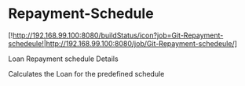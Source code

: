 # Repayment-Schedule

[!http://192.168.99.100:8080/buildStatus/icon?job=Git-Repayment-schedeule!|http://192.168.99.100:8080/job/Git-Repayment-schedeule/]

Loan Repayment schedule Details

Calculates the Loan for the predefined schedule
